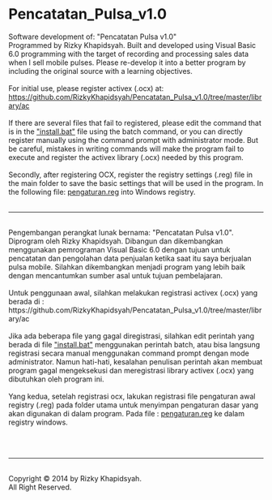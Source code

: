 
# Pencatatan_Pulsa_v1.0
Software development of: "Pencatatan Pulsa v1.0" <br>
Programmed by Rizky Khapidsyah. Built and developed using Visual Basic 6.0 programming with the target of recording and processing sales data when I sell mobile pulses. Please re-develop it into a better program by including the original source with a learning objectives. 
<br><br>
For initial use, please register activex (.ocx) at: <br>
https://github.com/RizkyKhapidsyah/Pencatatan_Pulsa_v1.0/tree/master/library/ac
<br><br>
If there are several files that fail to registered, please edit the command that is in the <a href="https://github.com/RizkyKhapidsyah/Pencatatan_Pulsa_v1.0/blob/master/library/ac/install.bat">"install.bat"</a> file using the batch command, or you can directly register manually using the command prompt with administrator mode. But be careful, mistakes in writing commands will make the program fail to execute and register the activex library (.ocx) needed by this program. <br><br>
Secondly, after registering OCX, register the registry settings (.reg) file in the main folder to save the basic settings that will be used in the program. In the following file: <a href="https://github.com/RizkyKhapidsyah/Pencatatan_Pulsa_v1.0/blob/master/pengaturan.reg">pengaturan.reg</a> into Windows registry. 
<br><br>
_____________________
<br>
Pengembangan perangkat lunak bernama: "Pencatatan Pulsa v1.0". <br>
Diprogram oleh Rizky Khapidsyah. Dibangun dan dikembangkan menggunakan pemrograman Visual Basic 6.0 dengan tujuan untuk pencatatan dan pengolahan data penjualan ketika saat itu saya berjualan pulsa mobile. Silahkan dikembangkan menjadi program yang lebih baik dengan mencantumkan sumber asal untuk tujuan pembelajaran.
<br><br>
Untuk penggunaan awal, silahkan melakukan registrasi activex (.ocx) yang berada di : <br>
https://github.com/RizkyKhapidsyah/Pencatatan_Pulsa_v1.0/tree/master/library/ac <br><br>
Jika ada beberapa file yang gagal diregistrasi, silahkan edit perintah yang berada di file <a href="https://github.com/RizkyKhapidsyah/Pencatatan_Pulsa_v1.0/blob/master/library/ac/install.bat">"install.bat"</a> menggunakan perintah batch, atau bisa langsung registrasi secara manual menggunakan command prompt dengan mode administrator. Namun hati-hati, kesalahan penulisan perintah akan membuat program gagal mengeksekusi dan meregistrasi library activex (.ocx) yang dibutuhkan oleh program ini. <br><br>
Yang kedua, setelah registrasi ocx, lakukan registrasi file pengaturan awal registry (.reg) pada folder utama untuk menyimpan pengaturan dasar yang akan digunakan di dalam program. Pada file : <a href="https://github.com/RizkyKhapidsyah/Pencatatan_Pulsa_v1.0/blob/master/pengaturan.reg">pengaturan.reg</a> ke dalam registry windows.

<br><br>
_____________________
<br>
Copyright © 2014 by Rizky Khapidsyah. <br>
All Right Reserved.
